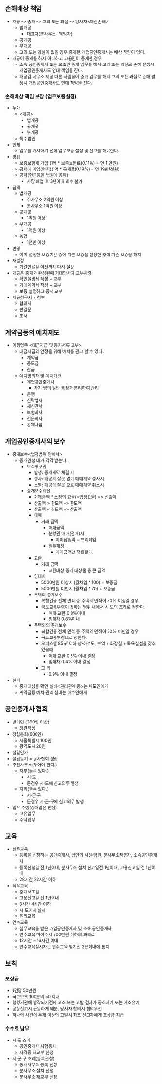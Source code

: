 ## 손해배상 책임
- 개공 -> 중개 -> 고의 또는 과실 -> 당사자<재산손해>
    - 법개공
        - 대표자(분사무소- 책임자)
    - 공개공
    - 부개공
    - 고의 또는 과실이 없을 경우 중개한 개업공인중개사는 배상 책임이 없다.
- 개공이 중개를 하지 아니하고 고용인이 중개한 경우
    - 소속 공인중개사 또는 보조원 중개 업무를 해서 고의 또는 과실로 손해 발생시 개업공인중개사도 연대 책임을 진다.
    - 개공갑 사무소 제공 다른 사람을이 중개 업무를 해서 고의 또는 과실로 손해 발생시 개업공인중개사도 연대 책임을 진다.
### 손해배상 책임 보장 (업무보증설정)
- 누가 
    - <개공> 
        - 법개공
        - 공개공
        - 부개공
    - 특수법인
- 언제
    - 업무를 개시하기 전에 업무보증 설정 및 신고를 해야한다.
- 방법
    - 보증보험에 가입 (1억 * 보증보험료(0.11%) = 연 11만원)
    - 공제에 가입(협회)(1억 * 공제료(0.19%) = 연 19만1천원)
    - 공탁(현금등을 법원에 공탁)
        - 사망 폐업 후 3년이내 회수 불가
- 금액
    - 법개공
        - 주사무소 2억원 이상
        - 분사무소 1억원 이상
    - 공개공 
        - 1억원 이상
    - 부개공
        - 1억원 이상
    - 농협 
        - 1천만 이상
- 변경
    - 이미 설정한 보증기간 중에 다른 보증을 설정한 후에 기존 보증을 해지
- 재설정
    - 기간만료일 이전까지 다시 설정
- 개공은 중개가 완성된때 거대당사자 교부사항
    - 확인설명서 작성 + 교부
    - 거래계약서 작성 + 교부
    - 보증 설명하고 증서 교부
- 지급청구서 + 첨부
    - 합의서
    - 판결문
    - 조서
## 계약금등의 예치제도
- 이행업무 <대금지급 및 등기서류 교부>
    - 대금지급의 안정을 위해 예치를 권고 할 수 있다.
        - 계약금
        - 중도금
        - 잔금
    - 예치명의자 및 예치기관
        - 개업공인중개사
            - 자기 명의 일반 통장과 분리하여 관리
        - 은행
        - 신탁업자
        - 체신관서
        - 보험회사
        - 전문회사
        - 공제사업

## 개업공인중개사의 보수
- 중개보수<법정범위 안에서>
    - 중개완성 대가 각각 받는다.
        - 보수청구권
            - 발생: 중개계약 체결 시
            - 행사: 개공의 잘못 없이 매매계약 성사시
            - 소멸: 개공의 잘못 으로 매매계약 취소시
        - 중개보수계산
            - 거래금액 * 소정의 요율(=법정요율) => 산출액
            - 산출액 > 한도액 -> 한도액
            - 산출액 < 한도액 -> 산출액
            - 매매 
                - 거래 금액
                    - 매매금액
                    - 분양권 매매(전매)시
                        - 이미납입액 + 프리미엄
                    - 점유개정
                        - 매매금액만 적용한다.
            - 교환
                - 거래 금액
                    - 교환대상 중개 대상물 중 큰 금액
            - 임대차
                -  5000만원 이상시 (월차임 * 100) + 보증금
                -  5000만원 미만시 (월차임 * 70) + 보증금
            - 주택의 중개보수
                - 복합건물 전체 면적 중 주택의 면적이 50% 이상일 경우
                - 국토교통부령이 정하는 범위 내에서 시·도의 조례로 정한다.
                    - 매매·교환 0.9%이내
                    - 임대차 0.8%이내
            - 주택외의 중개보수
                - 복합건물 전체 면적 중 주택의 면적이 50% 미만일 경우
                - 국토교통부령으로 정한다.
                - 오피스텔 85㎡ 이하 상·하수도, 부엌 + 화장실 + 목욕실설을 갖추었을때
                    - 매매·교환 0.5% 이내 결정
                    - 임대차 0.4% 이내 결정
                - 그 외
                    - 0.9% 이내 결정
- 실비
    - 중개대상물 확인 실비<권리관계 등>는 매도인에게
    - 계약금등 예치·관리 실비는 매수인에게

## 공인중개사 협회
- 발기인 (300인 이상)
    - 정관작성
- 창립총회(600인)
    - 서울특별시 100인
    - 광역도시 20인
- 설립인가
- 설립등기 = 공사협회 성립
- 주된사무소(두어야 한다.)
    - 지부(둘수 있다.)
        - 시·도
        - 둔경우 시·도에 신고의무 발생
    - 지회(둘수 있다.)
        - 시·군·구
        - 둔경우 시·군·구에 신고의무 발생
- 업무 수행(중개업은 안됨)
    - 고유업무
    - 수탁업무

## 교육
- 실무교육
    - 등록을 신청하는 공인중개사, 법인의 사원·임원, 분사무소책임자, 소속공인중개사
    - 등록신청일 전 1년이내, 분사무소 설치 신고일전 1년이내, 고용신고일 전 1년이내
    - 28시간 32시간 이하
- 직무교육
    - 중개보조원
    - 고용신고일 전 1년이내
    - 3시간 4시간 이하
    - 시·도지사 실시
    - 윤리교육
- 연수교육
    - 실무교육을 받은 개업공인중개사 및 소속 공인중개사
    - 연수교육 미이수시 500만원 이하의 과태료
    - 12시간 ~ 16시간 이내
    - 연수교육실시자는 연수교육 받기전 2년이내에 통지

## 보칙
### 포상금
- 1건당 50만원
- 국고보조 100분의 50 이내
- 행정기관에 발각되기전에 고소 또는 고발 검사가 공소제기 또는 기소유예
- 공동신고시 균등하게 배분, 당사자 합의시 합의우선
- 하나의 사건에 두개 이상의 고발시 최초 신고자에게 포상금 지급
### 수수료 납부
- 시·도 조례
    - 공인중개사 시험응시
    - 자격증 재교부 신청
- 시·군·구 조례(등록관청)
    - 중개사무소 등록 신청
    - 분사무소 설치 신청
    - 분사무소 재교부 신청